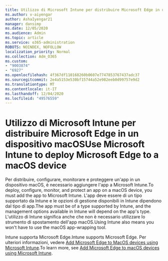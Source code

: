 ```yaml
---
title: Utilizzo di Microsoft Intune per distribuire Microsoft Edge in un dispositivo macOS
ms.author: v-aiyengar
author: AshaIyengar21
manager: dansimp
ms.date: 12/05/2020
ms.audience: Admin
ms.topic: article
ms.service: o365-administration
ROBOTS: NOINDEX, NOFOLLOW
localization_priority: Normal
ms.collection: Adm_O365
ms.custom:
- "9003874"
- "6927"
ms.openlocfilehash: 4f367df110168260b0607e7747853767437adc37
ms.sourcegitcommit: 2e4a5153e530bf15744a52e982eeb0d99757e9d2
ms.translationtype: MT
ms.contentlocale: it-IT
ms.lasthandoff: 12/04/2020
ms.locfileid: "49576559"
---
```

# <a name="use-microsoft-intune-to-deploy-microsoft-edge-to-a-macos-device"></a><span data-ttu-id="93ead-102">Utilizzo di Microsoft Intune per distribuire Microsoft Edge in un dispositivo macOS</span><span class="sxs-lookup"><span data-stu-id="93ead-102">Use Microsoft Intune to deploy Microsoft Edge to a macOS device</span></span>

<span data-ttu-id="93ead-103">Per distribuire, configurare, monitorare e proteggere un'app in un dispositivo macOS, è necessario aggiungere l'app a Microsoft Intune.</span><span class="sxs-lookup"><span data-stu-id="93ead-103">To deploy, configure, monitor, and protect an app on a macOS device, you must add the app to Microsoft Intune.</span></span> <span data-ttu-id="93ead-104">L'app deve essere di un tipo supportato da Intune e le opzioni di gestione disponibili in Intune dipendono dal tipo di app.</span><span class="sxs-lookup"><span data-stu-id="93ead-104">The app must be of a type supported by Intune, and the management options available in Intune will depend on the app's type.</span></span> <span data-ttu-id="93ead-105">L'utilizzo di Intune significa anche che non è necessario utilizzare lo strumento di spostamento dell'app macOS.</span><span class="sxs-lookup"><span data-stu-id="93ead-105">Using Intune also means you won't have to use the macOS app-wrapping tool.</span></span>

<span data-ttu-id="93ead-106">Intune supporta Microsoft Edge.</span><span class="sxs-lookup"><span data-stu-id="93ead-106">Intune supports Microsoft Edge.</span></span> <span data-ttu-id="93ead-107">Per ulteriori informazioni, vedere [Add Microsoft Edge to MacOS devices using Microsoft Intune](https://go.microsoft.com/fwlink/?linkid=2134949).</span><span class="sxs-lookup"><span data-stu-id="93ead-107">To learn more, see [Add Microsoft Edge to macOS devices using Microsoft Intune](https://go.microsoft.com/fwlink/?linkid=2134949).</span></span>